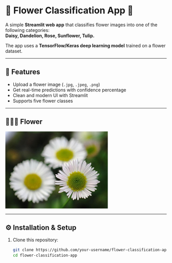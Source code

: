 # 🌸 Flower Classification App 🌻

A simple **Streamlit web app** that classifies flower images into one of the following categories:  
**Daisy, Dandelion, Rose, Sunflower, Tulip.**

The app uses a **TensorFlow/Keras deep learning model** trained on a flower dataset.  

---

## 🚀 Features
- Upload a flower image (`.jpg`, `.jpeg`, `.png`)
- Get real-time predictions with confidence percentage
- Clean and modern UI with Streamlit
- Supports five flower classes

---

## 📸🌼🌺 Flower 

![Daisy](daisy.png)

---

## ⚙️ Installation & Setup

1. Clone this repository:
   ```bash
   git clone https://github.com/your-username/flower-classification-app.git
   cd flower-classification-app

